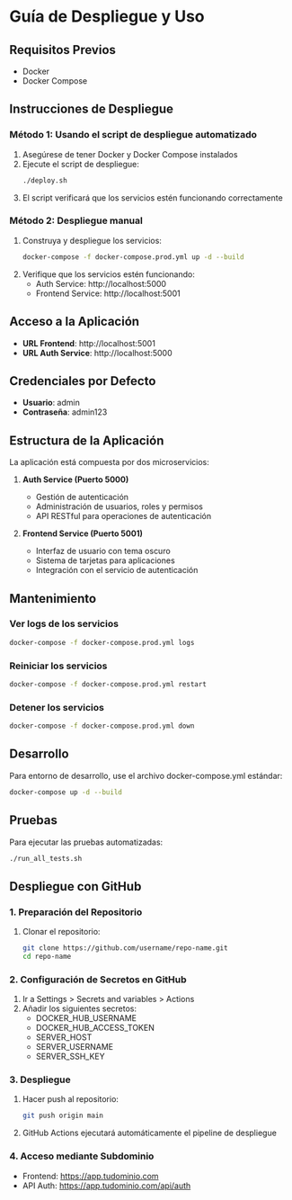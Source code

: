 # Guía de Despliegue y Uso

## Requisitos Previos
- Docker
- Docker Compose

## Instrucciones de Despliegue

### Método 1: Usando el script de despliegue automatizado
1. Asegúrese de tener Docker y Docker Compose instalados
2. Ejecute el script de despliegue:
   ```bash
   ./deploy.sh
   ```
3. El script verificará que los servicios estén funcionando correctamente

### Método 2: Despliegue manual
1. Construya y despliegue los servicios:
   ```bash
   docker-compose -f docker-compose.prod.yml up -d --build
   ```
2. Verifique que los servicios estén funcionando:
   - Auth Service: http://localhost:5000
   - Frontend Service: http://localhost:5001

## Acceso a la Aplicación
- **URL Frontend**: http://localhost:5001
- **URL Auth Service**: http://localhost:5000

## Credenciales por Defecto
- **Usuario**: admin
- **Contraseña**: admin123

## Estructura de la Aplicación
La aplicación está compuesta por dos microservicios:

1. **Auth Service (Puerto 5000)**
   - Gestión de autenticación
   - Administración de usuarios, roles y permisos
   - API RESTful para operaciones de autenticación

2. **Frontend Service (Puerto 5001)**
   - Interfaz de usuario con tema oscuro
   - Sistema de tarjetas para aplicaciones
   - Integración con el servicio de autenticación

## Mantenimiento

### Ver logs de los servicios
```bash
docker-compose -f docker-compose.prod.yml logs
```

### Reiniciar los servicios
```bash
docker-compose -f docker-compose.prod.yml restart
```

### Detener los servicios
```bash
docker-compose -f docker-compose.prod.yml down
```

## Desarrollo

Para entorno de desarrollo, use el archivo docker-compose.yml estándar:
```bash
docker-compose up -d --build
```

## Pruebas

Para ejecutar las pruebas automatizadas:
```bash
./run_all_tests.sh
```

## Despliegue con GitHub

### 1. Preparación del Repositorio
1. Clonar el repositorio:
   ```bash
   git clone https://github.com/username/repo-name.git
   cd repo-name
   ```

### 2. Configuración de Secretos en GitHub
1. Ir a Settings > Secrets and variables > Actions
2. Añadir los siguientes secretos:
   - DOCKER_HUB_USERNAME
   - DOCKER_HUB_ACCESS_TOKEN
   - SERVER_HOST
   - SERVER_USERNAME
   - SERVER_SSH_KEY

### 3. Despliegue
1. Hacer push al repositorio:
   ```bash
   git push origin main
   ```
2. GitHub Actions ejecutará automáticamente el pipeline de despliegue

### 4. Acceso mediante Subdominio
- Frontend: https://app.tudominio.com
- API Auth: https://app.tudominio.com/api/auth
